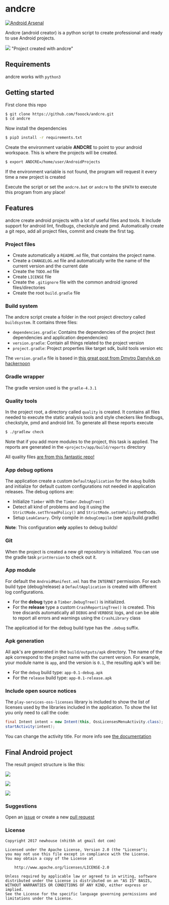 # andcre

[![Android Arsenal](https://img.shields.io/badge/Android%20Arsenal-andcre-green.svg?style=flat-square)](https://android-arsenal.com/details/1/6058)

Andcre (android creator) is a python script to create professional and ready to use Android projects.

![](https://github.com/fooock/andcre/blob/master/media/andcre_project.png) "Project created with andcre"

## Requirements
andcre works with `python3`

## Getting started
First clone this repo
```sh
$ git clone https://github.com/fooock/andcre.git
$ cd andcre
```
Now install the dependencies
```sh
$ pip3 install -r requirements.txt
```
Create the environment variable **ANDCRE** to point to your android workspace.
This is where the projects will be created.
```sh
$ export ANDCRE=/home/user/AndroidProjects
```
If the environment variable is not found, the program will request it every time a new project is created

Execute the script or set the `andcre.bat` or `andcre` to the `$PATH` to execute this program from any place!

## Features
andcre create android projects with a lot of useful files and tools. It include support for android lint, findbugs, checkstyle and pmd. Automatically create a git repo, add all project files, commit and create the first tag.

### Project files
* Create automatically a `README.md` file, that contains the project name.
* Create a `CHANGELOG.md` file and automatically write the name of the current version
and the current date
* Create the `TODO.md` file
* Create `LICENSE` file
* Create the `.gitignore` file with the common android ignored files/directories
* Create the root `build.gradle` file

### Build system
The andcre script create a folder in the root project directory called `buildsystem`.
It contains three files:
* `dependencies.gradle`: Contains the dependencies of the project (test dependencies and
application dependencies)
* `version.gradle`: Contain all things related to the project version
* `project.gradle`: Project properties like target sdk, build tools version etc

The `version.gradle` file is based in [this great post from Dmytro Danylyk on hackernoon](https://hackernoon.com/configuring-android-project-version-name-code-b168952f3323)

### Gradle wrapper
The gradle version used is the `gradle-4.3.1`

### Quality tools
In the project root, a directory called `quality` is created. It contains all files needed to execute the static analysis tools and style checkers like findbugs, checkstyle, pmd and android lint. To generate all these reports execute
```sh
$ ./gradlew check
```
Note that if you add more modules to the project, this task is applied. The reports are generated in the `<project>/app/build/reports` directory

All quality files [are from this fantastic repo!](https://github.com/Piasy/AndroidCodeQualityConfig)

### App debug options
The application create a custom `DefaultApplication` for the `debug` builds and initialize for default custom configurations not needed in application releases. The debug options are:
* Initialize `Timber` with the `Timber.DebugTree()`
* Detect all kind of problems and log it using the `StrictMode.setThreadPolicy()` and `StrictMode.setVmPolicy` methods.
* Setup `LeakCanary`. Only compile in `debugCompile` (see app/build.gradle) 

**Note**: This configuration **only** applies to debug builds! 

### Git
When the project is created a new git repository is initialized. You can use the gradle task `printVersion` to check out it.

### App module
For default the `AndroidManifest.xml` has the `INTERNET` permission. For each build type (debug/release) a `DefaultApplication` is created with different log configurations.
* For the **debug** type a `Timber.DebugTree()` is initialized.
* For the **release** type a custom `CrashReportingTree()` is created. This tree discards automatically all `DEBUG` and `VERBOSE` logs, and can be able to report all errors and warnings using the `CrashLibrary` class

The applicatiod id for the debug build type has the `.debug` suffix.

### Apk generation
All apk's are generated in the `build/outputs/apk` directory. The name of the apk correspond to the project name with the current version. For example, your module name is `app`, and the version is `0.1`, the resulting apk's will be:
* For the `debug` build type: `app-0.1-debug.apk`
* For the `release` build type: `app-0.1-release.apk`

### Include open source notices
The `play-services-oss-licenses` library is included to show the list of licenses used by the libraries included in the application. To show the list you only need to call the code:

```java
final Intent intent = new Intent(this, OssLicensesMenuActivity.class);
startActivity(intent);
```
You can change the activity title. For more info see [the documentation](https://developers.google.com/android/guides/opensource)

## Final Android project
The result project structure is like this:

![](https://github.com/fooock/andcre/blob/master/media/img1.png)

![](https://github.com/fooock/andcre/blob/master/media/img2.png)

![](https://github.com/fooock/andcre/blob/master/media/img3.png)

### Suggestions
Open an [issue](https://github.com/fooock/andcre/issues) or create a new [pull request](https://github.com/fooock/andcre/pulls)

### License
```
Copyright 2017 newhouse (nhitbh at gmail dot com)

Licensed under the Apache License, Version 2.0 (the "License");
you may not use this file except in compliance with the License.
You may obtain a copy of the License at

    http://www.apache.org/licenses/LICENSE-2.0

Unless required by applicable law or agreed to in writing, software
distributed under the License is distributed on an "AS IS" BASIS,
WITHOUT WARRANTIES OR CONDITIONS OF ANY KIND, either express or implied.
See the License for the specific language governing permissions and
limitations under the License.
```